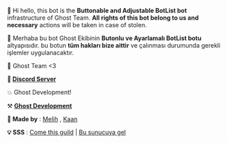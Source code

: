 👋 Hi hello, this bot is the **Buttonable and Adjustable BotList bot** infrastructure of Ghost Team. **All rights of this bot belong to us and necessary** actions will be taken in case of stolen.

👋 Merhaba bu bot Ghost Ekibinin **Butonlu ve Ayarlamalı BotList botu** altyapısıdır. bu botun **tüm hakları bize aittir** ve çalınması durumunda gerekli işlemler uygulanacaktır.

🔧 Ghost Team <3

**📣 [Discord Server](https://discord.gg/SGdy3jtMCB)**

💥 Ghost Development!

⚒️ [**Ghost Development**](https://discord.gg/SGdy3jtMCB)

**🔧 Made by** : [Melih](https://youtube.com/c/zmelihstrqfe) ,
         [Kaan](https://www.youtube.com/c/kaanxd)  
             
 **💡 SSS** : [Come this guild](https://discord.gg/PHBtfUecat) | [Bu sunucuya gel](https://discord.gg/PHBtfUecat)
